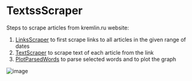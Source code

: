# TextssScraper

Steps to scrape articles from kremlin.ru website:

1. [LinksScraper](https://github.com/zavershp/TextsScraper/blob/main/LinksScraper) to first scrape links to all articles in the given range of dates
2. [TextScraper](https://github.com/zavershp/TextsScraper/blob/main/TextScraper) to scrape text of each article from the link
3. [PlotParsedWords](https://github.com/zavershp/TextsScraper/blob/main/PlotParsedWords) to parse selected words and to plot the graph

![image](https://user-images.githubusercontent.com/94869337/209723432-3d730d06-827a-4692-98aa-9e0f04782351.png)
